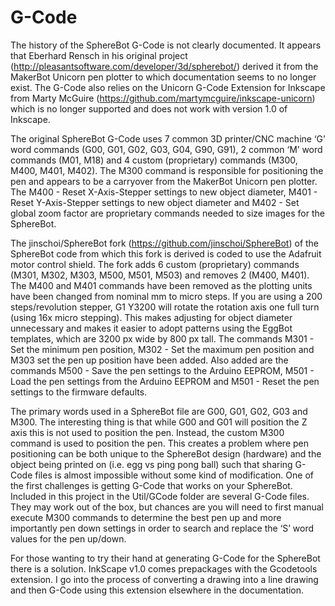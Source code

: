 # G-Code
The history of the SphereBot G-Code is not clearly documented.  It appears that Eberhard Rensch in his original project (http://pleasantsoftware.com/developer/3d/spherebot/) derived it from the MakerBot Unicorn pen plotter to which documentation seems to no longer exist.  The G-Code also relies on the Unicorn G-Code Extension for Inkscape from Marty McGuire (https://github.com/martymcguire/inkscape-unicorn) which is no longer supported and does not work with version 1.0 of Inkscape.

The original SphereBot G-Code uses 7 common 3D printer/CNC machine ‘G’ word commands (G00, G01, G02, G03, G04, G90, G91), 2 common ‘M’ word commands (M01, M18) and 4 custom (proprietary) commands (M300, M400, M401, M402).  The M300 command is responsible for positioning the pen and appears to be a carryover from the MakerBot Unicorn pen plotter.  The M400 - Reset X-Axis-Stepper settings to new object diameter, M401 - Reset Y-Axis-Stepper settings to new object diameter and M402 - Set global zoom factor are proprietary commands needed to size images for the SphereBot.

The jinschoi/SphereBot fork (https://github.com/jinschoi/SphereBot) of the SphereBot code from which this fork is derived is coded to use the Adafruit motor control shield.  The fork adds 6 custom (proprietary) commands (M301, M302, M303, M500, M501, M503) and removes 2 (M400, M401).  The M400 and M401 commands have been removed as the plotting units have been changed from nominal mm to micro steps. If you are using a 200 steps/revolution stepper, G1 Y3200 will rotate the rotation axis one full turn (using 16x micro stepping). This makes adjusting for object diameter unnecessary and makes it easier to adopt patterns using the EggBot templates, which are 3200 px wide by 800 px tall.  The commands M301 - Set the minimum pen position, M302 - Set the maximum pen position and M303 set the pen up position have been added.  Also added are the commands M500 - Save the pen settings to the Arduino EEPROM, M501 - Load the pen settings from the Arduino EEPROM and M501 - Reset the pen settings to the firmware defaults.

The primary words used in a SphereBot file are G00, G01, G02, G03 and M300. The interesting thing is that while G00 and G01 will position the Z axis this is not used to position the pen.  Instead, the custom M300 command is used to position the pen.  This creates a problem where pen positioning can be both unique to the SphereBot design (hardware) and the object being printed on (i.e. egg vs ping pong ball) such that sharing G-Code files is almost impossible without some kind of modification. 
One of the first challenges is getting G-Code that works on your SphereBot.  Included in this project in the Util/GCode folder are several G-Code files.  They may work out of the box, but chances are you will need to first manual execute M300 commands to determine the best pen up and more importantly pen down settings in order to search and replace the ‘S’ word values for the pen up/down.

For those wanting to try their hand at generating G-Code for the SphereBot there is a solution.  InkScape v1.0 comes prepackages with the Gcodetools extension.  I go into the process of converting a drawing into a line drawing and then G-Code using this extension elsewhere in the documentation.
